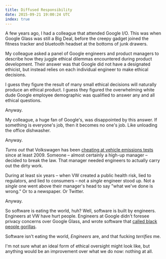 ```yaml
---
title: Diffused Responsibility
date: 2015-09-21 19:00:24 UTC
index: true
---
```


A few years ago, I had a colleague that attended Google I/O. This was when Google Glass was still a Big Deal, before the creepy gadget joined the fitness tracker and bluetooth headset at the bottoms of junk drawers.

My colleague asked a panel of Google engineers and product managers to describe how they juggle ethical dilemmas encountered during product development. Their answer was that Google did not have a designated ethicist, but instead relies on each individual engineer to make ethical decisions. 

<!-- more -->

I guess they figure the result of many small ethical decisions will naturally produce an ethical product. I guess they figured the overwhelming white dude Google employee demographic was qualified to answer any and all ethical questions. 

Anyway.

My colleague, a huge fan of Google's, was disappointed by this answer. If something is everyone's job, then it becomes no one's job. Like unloading the office dishwasher.

Anyway. 

_Turns out_ that Volkswagen has been [cheating at vehicle emissions tests](http://www.bloomberg.com/news/articles/2015-09-19/volkswagen-emissions-cheating-found-by-curious-clean-air-group) since at least 2009. Someone – almost certainly a high-up manager – decided to break the law. That manager needed engineers to actually carry out the dirty work. 

During at least six years – when VW created a public health risk, lied to regulators, and lied to consumers – not a _single_ engineer stood up. Not a _single_ one went above their manager's head to say "what we've done is wrong." Or to a newspaper. Or Twitter. 

Anyway.

So software is eating the world, huh? Well, software is built by engineers. Engineers at VW have hurt people. Engineers at Google didn't foresee privacy concerns over Google Glass, and wrote software that [called black people gorillas](http://www.usatoday.com/story/tech/2015/07/01/google-apologizes-after-photos-identify-black-people-as-gorillas/29567465/).

Software isn't eating the world, _Engineers_ are, and that fucking _terrifies_ me. 

I'm not sure what an ideal form of ethical oversight might look like, but anything would be an improvement over what we do now: nothing at all.

